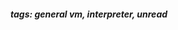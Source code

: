 <!-- Please prefix the notes with the date as in [22/12/2020] -->

##### tags: general vm, interpreter, unread